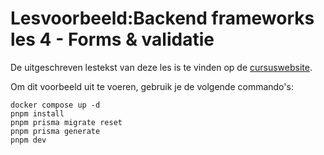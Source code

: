 # Lesvoorbeeld:Backend frameworks les 4 - Forms & validatie

De uitgeschreven lestekst van deze les is te vinden op de [cursuswebsite](
https://javascript.pit-graduaten.be/lessen/backend/lecture4.html).

Om dit voorbeeld uit te voeren, gebruik je de volgende commando's:

```shell
docker compose up -d
pnpm install
pnpm prisma migrate reset
pnpm prisma generate
pnpm dev
```